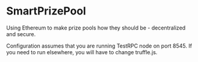 # SmartPrizePool
Using Ethereum to make prize pools how they should be - decentralized and secure.

Configuration assumes that you are running TestRPC node on port 8545. If you need to run elsewhere, you will have to change truffle.js.